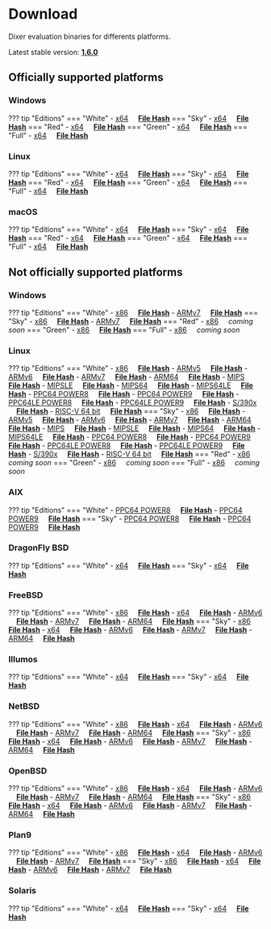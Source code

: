# Download

Dixer evaluation binaries for differents platforms.

Latest stable version: [**1.6.0**](Changelog.md#160-_-unreleased)

## Officially supported platforms

### Windows

??? tip "Editions"
    === "White"
        - [x64](../dl/1.6.0/white/windows/dixer_amd64.exe) &nbsp;&nbsp;&nbsp; **<a href="../dl/?info=1.6.0/white/windows/dixer_amd64.exe" target="_blank">File Hash</a>**
    === "Sky"
        - [x64](../dl/1.6.0/sky/windows/dixer_amd64.exe) &nbsp;&nbsp;&nbsp; **<a href="../dl/?info=1.6.0/sky/windows/dixer_amd64.exe" target="_blank">File Hash</a>**
    === "Red"
        - [x64](../dl/1.6.0/red/windows/dixer_amd64.exe) &nbsp;&nbsp;&nbsp; **<a href="../dl/?info=1.6.0/red/windows/dixer_amd64.exe" target="_blank">File Hash</a>**
    === "Green"
        - [x64](../dl/1.6.0/green/windows/dixer_amd64.exe) &nbsp;&nbsp;&nbsp; **<a href="../dl/?info=1.6.0/green/windows/dixer_amd64.exe" target="_blank">File Hash</a>**
    === "Full"
        - [x64](../dl/1.6.0/full/windows/dixer_amd64.exe) &nbsp;&nbsp;&nbsp; **<a href="../dl/?info=1.6.0/full/windows/dixer_amd64.exe" target="_blank">File Hash</a>**

### Linux

??? tip "Editions"
    === "White"
        - [x64](../dl/1.6.0/white/linux/dixer_amd64) &nbsp;&nbsp;&nbsp; **<a href="../dl/?info=1.6.0/white/linux/dixer_amd64" target="_blank">File Hash</a>**
    === "Sky"
        - [x64](../dl/1.6.0/sky/linux/dixer_amd64) &nbsp;&nbsp;&nbsp; **<a href="../dl/?info=1.6.0/sky/linux/dixer_amd64" target="_blank">File Hash</a>**
    === "Red"
        - [x64](../dl/1.6.0/red/linux/dixer_amd64) &nbsp;&nbsp;&nbsp; **<a href="../dl/?info=1.6.0/red/linux/dixer_amd64" target="_blank">File Hash</a>**
    === "Green"
        - [x64](../dl/1.6.0/green/linux/dixer_amd64) &nbsp;&nbsp;&nbsp; **<a href="../dl/?info=1.6.0/green/linux/dixer_amd64" target="_blank">File Hash</a>**
    === "Full"
        - [x64](../dl/1.6.0/full/linux/dixer_amd64) &nbsp;&nbsp;&nbsp; **<a href="../dl/?info=1.6.0/full/linux/dixer_amd64" target="_blank">File Hash</a>**

### macOS

??? tip "Editions"
    === "White"
        - [x64](../dl/1.6.0/white/darwin/dixer_amd64) &nbsp;&nbsp;&nbsp; **<a href="../dl/?info=1.6.0/white/darwin/dixer_amd64" target="_blank">File Hash</a>**
    === "Sky"
        - [x64](../dl/1.6.0/sky/darwin/dixer_amd64) &nbsp;&nbsp;&nbsp; **<a href="../dl/?info=1.6.0/sky/darwin/dixer_amd64" target="_blank">File Hash</a>**
    === "Red"
        - [x64](../dl/1.6.0/red/darwin/dixer_amd64) &nbsp;&nbsp;&nbsp; **<a href="../dl/?info=1.6.0/red/darwin/dixer_amd64" target="_blank">File Hash</a>**
    === "Green"
        - [x64](../dl/1.6.0/green/darwin/dixer_amd64) &nbsp;&nbsp;&nbsp; **<a href="../dl/?info=1.6.0/green/darwin/dixer_amd64" target="_blank">File Hash</a>**
    === "Full"
        - [x64](../dl/1.6.0/full/darwin/dixer_amd64) &nbsp;&nbsp;&nbsp; **<a href="../dl/?info=1.6.0/full/darwin/dixer_amd64" target="_blank">File Hash</a>**

## Not officially supported platforms

### Windows

??? tip "Editions"
    === "White"
        - [x86](../dl/1.6.0/white/windows/dixer_386.exe) &nbsp;&nbsp;&nbsp; **<a href="../dl/?info=1.6.0/white/windows/dixer_386.exe" target="_blank">File Hash</a>**
        - [ARMv7](../dl/1.6.0/white/windows/dixer_armV7.exe) &nbsp;&nbsp;&nbsp; **<a href="../dl/?info=1.6.0/white/windows/dixer_armV7.exe" target="_blank">File Hash</a>**
    === "Sky"
        - [x86](../dl/1.6.0/sky/windows/dixer_386.exe) &nbsp;&nbsp;&nbsp; **<a href="../dl/?info=1.6.0/sky/windows/dixer_386.exe" target="_blank">File Hash</a>**
        - [ARMv7](../dl/1.6.0/white/windows/dixer_armV7.exe) &nbsp;&nbsp;&nbsp; **<a href="../dl/?info=1.6.0/sky/windows/dixer_armV7.exe" target="_blank">File Hash</a>**
    === "Red"
        - [x86](../dl/1.6.0/red/windows/dixer_386.exe) &nbsp;&nbsp;&nbsp; *coming soon*
    === "Green"
        - [x86](../dl/1.6.0/green/windows/dixer_386.exe) &nbsp;&nbsp;&nbsp;  **<a href="../dl/?info=1.6.0/green/windows/dixer_386.exe" target="_blank">File Hash</a>**
    === "Full"
        - [x86](../dl/1.6.0/full/windows/dixer_386.exe) &nbsp;&nbsp;&nbsp; *coming soon*

### Linux

??? tip "Editions"
    === "White"
        - [x86](../dl/1.6.0/white/linux/dixer_386) &nbsp;&nbsp;&nbsp; **<a href="../dl/?info=1.6.0/white/linux/dixer_386" target="_blank">File Hash</a>**
        - [ARMv5](../dl/1.6.0/white/linux/dixer_armV5) &nbsp;&nbsp;&nbsp; **<a href="../dl/?info=1.6.0/white/linux/dixer_armV5" target="_blank">File Hash</a>**
        - [ARMv6](../dl/1.6.0/white/linux/dixer_armV6) &nbsp;&nbsp;&nbsp; **<a href="../dl/?info=1.6.0/white/linux/dixer_armV6" target="_blank">File Hash</a>**
        - [ARMv7](../dl/1.6.0/white/linux/dixer_armV7) &nbsp;&nbsp;&nbsp; **<a href="../dl/?info=1.6.0/white/linux/dixer_armV7" target="_blank">File Hash</a>**
        - [ARM64](../dl/1.6.0/white/linux/dixer_arm64) &nbsp;&nbsp;&nbsp; **<a href="../dl/?info=1.6.0/white/linux/dixer_arm64" target="_blank">File Hash</a>**
        - [MIPS](../dl/1.6.0/white/linux/dixer_mips) &nbsp;&nbsp;&nbsp; **<a href="../dl/?info=1.6.0/white/linux/dixer_mips" target="_blank">File Hash</a>**
        - [MIPSLE](../dl/1.6.0/white/linux/dixer_mipsle) &nbsp;&nbsp;&nbsp; **<a href="../dl/?info=1.6.0/white/linux/dixer_mipsle" target="_blank">File Hash</a>**
        - [MIPS64](../dl/1.6.0/white/linux/dixer_mips64) &nbsp;&nbsp;&nbsp; **<a href="../dl/?info=1.6.0/white/linux/dixer_mips64" target="_blank">File Hash</a>**
        - [MIPS64LE](../dl/1.6.0/white/linux/dixer_mips64le) &nbsp;&nbsp;&nbsp; **<a href="../dl/?info=1.6.0/white/linux/dixer_mips64le" target="_blank">File Hash</a>**
        - [PPC64 POWER8](../dl/1.6.0/white/linux/dixer_ppc64_power8) &nbsp;&nbsp;&nbsp; **<a href="../dl/?info=1.6.0/white/linux/dixer_ppc64_power8" target="_blank">File Hash</a>**
        - [PPC64 POWER9](../dl/1.6.0/white/linux/dixer_ppc64_power9) &nbsp;&nbsp;&nbsp; **<a href="../dl/?info=1.6.0/white/linux/dixer_ppc64_power9" target="_blank">File Hash</a>**
        - [PPC64LE POWER8](../dl/1.6.0/white/linux/dixer_ppc64le_power8) &nbsp;&nbsp;&nbsp; **<a href="../dl/?info=1.6.0/white/linux/dixer_ppc64le_power8" target="_blank">File Hash</a>**
        - [PPC64LE POWER9](../dl/1.6.0/white/linux/dixer_ppc64le_power9) &nbsp;&nbsp;&nbsp; **<a href="../dl/?info=1.6.0/white/linux/dixer_ppc64le_power9" target="_blank">File Hash</a>**
        - [S/390x](../dl/1.6.0/white/linux/dixer_s390x) &nbsp;&nbsp;&nbsp; **<a href="../dl/?info=1.6.0/white/linux/dixer_s390x" target="_blank">File Hash</a>**
        - [RISC-V 64 bit](../dl/1.6.0/white/linux/dixer_riscv64) &nbsp;&nbsp;&nbsp; **<a href="../dl/?info=1.6.0/white/linux/dixer_riscv64" target="_blank">File Hash</a>**
    === "Sky"
        - [x86](../dl/1.6.0/sky/linux/dixer_386) &nbsp;&nbsp;&nbsp; **<a href="../dl/?info=1.6.0/sky/linux/dixer_386" target="_blank">File Hash</a>**
        - [ARMv5](../dl/1.6.0/sky/linux/dixer_armV5) &nbsp;&nbsp;&nbsp; **<a href="../dl/?info=1.6.0/sky/linux/dixer_armV5" target="_blank">File Hash</a>**
        - [ARMv6](../dl/1.6.0/sky/linux/dixer_armV6) &nbsp;&nbsp;&nbsp; **<a href="../dl/?info=1.6.0/sky/linux/dixer_armV6" target="_blank">File Hash</a>**
        - [ARMv7](../dl/1.6.0/sky/linux/dixer_armV7) &nbsp;&nbsp;&nbsp; **<a href="../dl/?info=1.6.0/sky/linux/dixer_armV7" target="_blank">File Hash</a>**
        - [ARM64](../dl/1.6.0/sky/linux/dixer_arm64) &nbsp;&nbsp;&nbsp; **<a href="../dl/?info=1.6.0/sky/linux/dixer_arm64" target="_blank">File Hash</a>**
        - [MIPS](../dl/1.6.0/sky/linux/dixer_mips) &nbsp;&nbsp;&nbsp; **<a href="../dl/?info=1.6.0/sky/linux/dixer_mips" target="_blank">File Hash</a>**
        - [MIPSLE](../dl/1.6.0/sky/linux/dixer_mipsle) &nbsp;&nbsp;&nbsp; **<a href="../dl/?info=1.6.0/sky/linux/dixer_mipsle" target="_blank">File Hash</a>**
        - [MIPS64](../dl/1.6.0/sky/linux/dixer_mips64) &nbsp;&nbsp;&nbsp; **<a href="../dl/?info=1.6.0/sky/linux/dixer_mips64" target="_blank">File Hash</a>**
        - [MIPS64LE](../dl/1.6.0/sky/linux/dixer_mips64le) &nbsp;&nbsp;&nbsp; **<a href="../dl/?info=1.6.0/sky/linux/dixer_mips64le" target="_blank">File Hash</a>**
        - [PPC64 POWER8](../dl/1.6.0/sky/linux/dixer_ppc64_power8) &nbsp;&nbsp;&nbsp; **<a href="../dl/?info=1.6.0/sky/linux/dixer_ppc64_power8" target="_blank">File Hash</a>**
        - [PPC64 POWER9](../dl/1.6.0/sky/linux/dixer_ppc64_power9) &nbsp;&nbsp;&nbsp; **<a href="../dl/?info=1.6.0/sky/linux/dixer_ppc64_power9" target="_blank">File Hash</a>**
        - [PPC64LE POWER8](../dl/1.6.0/sky/linux/dixer_ppc64le_power8) &nbsp;&nbsp;&nbsp; **<a href="../dl/?info=1.6.0/sky/linux/dixer_ppc64le_power8" target="_blank">File Hash</a>**
        - [PPC64LE POWER9](../dl/1.6.0/sky/linux/dixer_ppc64le_power9) &nbsp;&nbsp;&nbsp; **<a href="../dl/?info=1.6.0/sky/linux/dixer_ppc64le_power9" target="_blank">File Hash</a>**
        - [S/390x](../dl/1.6.0/sky/linux/dixer_s390x) &nbsp;&nbsp;&nbsp; **<a href="../dl/?info=1.6.0/sky/linux/dixer_s390x" target="_blank">File Hash</a>**
        - [RISC-V 64 bit](../dl/1.6.0/sky/linux/dixer_riscv64) &nbsp;&nbsp;&nbsp; **<a href="../dl/?info=1.6.0/sky/linux/dixer_riscv64" target="_blank">File Hash</a>**
    === "Red"
        - [x86](../dl/1.6.0/red/linux/dixer_386) &nbsp;&nbsp;&nbsp; *coming soon*
    === "Green"
        - [x86](../dl/1.6.0/green/linux/dixer_386) &nbsp;&nbsp;&nbsp; *coming soon*
    === "Full"
        - [x86](../dl/1.6.0/full/linux/dixer_386) &nbsp;&nbsp;&nbsp; *coming soon*

### AIX

??? tip "Editions"
    === "White"
        - [PPC64 POWER8](../dl/1.6.0/white/aix/dixer_ppc64_power8) &nbsp;&nbsp;&nbsp; **<a href="../dl/?info=1.6.0/white/aix/dixer_ppc64_power8" target="_blank">File Hash</a>**
        - [PPC64 POWER9](../dl/1.6.0/white/aix/dixer_ppc64_power9) &nbsp;&nbsp;&nbsp; **<a href="../dl/?info=1.6.0/white/aix/dixer_ppc64_power9" target="_blank">File Hash</a>**
    === "Sky"
        - [PPC64 POWER8](../dl/1.6.0/sky/aix/dixer_ppc64_power8) &nbsp;&nbsp;&nbsp; **<a href="../dl/?info=1.6.0/sky/aix/dixer_ppc64_power8" target="_blank">File Hash</a>**
        - [PPC64 POWER9](../dl/1.6.0/sky/aix/dixer_ppc64_power9) &nbsp;&nbsp;&nbsp; **<a href="../dl/?info=1.6.0/sky/aix/dixer_ppc64_power9" target="_blank">File Hash</a>**

### DragonFly BSD

??? tip "Editions"
    === "White"
        - [x64](../dl/1.6.0/white/dragonfly/dixer_amd64) &nbsp;&nbsp;&nbsp; **<a href="../dl/?info=1.6.0/white/dragonfly/dixer_amd64" target="_blank">File Hash</a>**
    === "Sky"
        - [x64](../dl/1.6.0/sky/dragonfly/dixer_amd64) &nbsp;&nbsp;&nbsp; **<a href="../dl/?info=1.6.0/sky/dragonfly/dixer_amd64" target="_blank">File Hash</a>**

### FreeBSD

??? tip "Editions"
    === "White"
        - [x86](../dl/1.6.0/white/freebsd/dixer_386) &nbsp;&nbsp;&nbsp; **<a href="../dl/?info=1.6.0/white/freebsd/dixer_386" target="_blank">File Hash</a>**
        - [x64](../dl/1.6.0/white/freebsd/dixer_amd64) &nbsp;&nbsp;&nbsp; **<a href="../dl/?info=1.6.0/white/freebsd/dixer_amd64" target="_blank">File Hash</a>**
        - [ARMv6](../dl/1.6.0/white/freebsd/dixer_armV6) &nbsp;&nbsp;&nbsp; **<a href="../dl/?info=1.6.0/white/freebsd/dixer_armV6" target="_blank">File Hash</a>**
        - [ARMv7](../dl/1.6.0/white/freebsd/dixer_armV7) &nbsp;&nbsp;&nbsp; **<a href="../dl/?info=1.6.0/white/freebsd/dixer_armV7" target="_blank">File Hash</a>**
        - [ARM64](../dl/1.6.0/white/freebsd/dixer_arm64) &nbsp;&nbsp;&nbsp; **<a href="../dl/?info=1.6.0/white/freebsd/dixer_arm64" target="_blank">File Hash</a>**
    === "Sky"
        - [x86](../dl/1.6.0/sky/freebsd/dixer_386) &nbsp;&nbsp;&nbsp; **<a href="../dl/?info=1.6.0/sky/freebsd/dixer_386" target="_blank">File Hash</a>**
        - [x64](../dl/1.6.0/sky/freebsd/dixer_amd64) &nbsp;&nbsp;&nbsp; **<a href="../dl/?info=1.6.0/sky/freebsd/dixer_amd64" target="_blank">File Hash</a>**
        - [ARMv6](../dl/1.6.0/sky/freebsd/dixer_armV6) &nbsp;&nbsp;&nbsp; **<a href="../dl/?info=1.6.0/sky/freebsd/dixer_armV6" target="_blank">File Hash</a>**
        - [ARMv7](../dl/1.6.0/sky/freebsd/dixer_armV7) &nbsp;&nbsp;&nbsp; **<a href="../dl/?info=1.6.0/sky/freebsd/dixer_armV7" target="_blank">File Hash</a>**
        - [ARM64](../dl/1.6.0/sky/freebsd/dixer_arm64) &nbsp;&nbsp;&nbsp; **<a href="../dl/?info=1.6.0/sky/freebsd/dixer_arm64" target="_blank">File Hash</a>**

### Illumos

??? tip "Editions"
    === "White"
        - [x64](../dl/1.6.0/white/illumos/dixer_amd64) &nbsp;&nbsp;&nbsp; **<a href="../dl/?info=1.6.0/white/illumos/dixer_amd64" target="_blank">File Hash</a>**
    === "Sky"
        - [x64](../dl/1.6.0/sky/illumos/dixer_amd64) &nbsp;&nbsp;&nbsp; **<a href="../dl/?info=1.6.0/sky/illumos/dixer_amd64" target="_blank">File Hash</a>**

### NetBSD

??? tip "Editions"
    === "White"
        - [x86](../dl/1.6.0/white/netbsd/dixer_386) &nbsp;&nbsp;&nbsp; **<a href="../dl/?info=1.6.0/white/netbsd/dixer_386" target="_blank">File Hash</a>**
        - [x64](../dl/1.6.0/white/netbsd/dixer_amd64) &nbsp;&nbsp;&nbsp; **<a href="../dl/?info=1.6.0/white/netbsd/dixer_amd64" target="_blank">File Hash</a>**
        - [ARMv6](../dl/1.6.0/white/netbsd/dixer_armV6) &nbsp;&nbsp;&nbsp; **<a href="../dl/?info=1.6.0/white/netbsd/dixer_armV6" target="_blank">File Hash</a>**
        - [ARMv7](../dl/1.6.0/white/netbsd/dixer_armV7) &nbsp;&nbsp;&nbsp; **<a href="../dl/?info=1.6.0/white/netbsd/dixer_armV7" target="_blank">File Hash</a>**
        - [ARM64](../dl/1.6.0/white/netbsd/dixer_arm64) &nbsp;&nbsp;&nbsp; **<a href="../dl/?info=1.6.0/white/netbsd/dixer_arm64" target="_blank">File Hash</a>**
    === "Sky"
        - [x86](../dl/1.6.0/sky/netbsd/dixer_386) &nbsp;&nbsp;&nbsp; **<a href="../dl/?info=1.6.0/sky/netbsd/dixer_386" target="_blank">File Hash</a>**
        - [x64](../dl/1.6.0/sky/netbsd/dixer_amd64) &nbsp;&nbsp;&nbsp; **<a href="../dl/?info=1.6.0/sky/netbsd/dixer_amd64" target="_blank">File Hash</a>**
        - [ARMv6](../dl/1.6.0/sky/netbsd/dixer_armV6) &nbsp;&nbsp;&nbsp; **<a href="../dl/?info=1.6.0/sky/netbsd/dixer_armV6" target="_blank">File Hash</a>**
        - [ARMv7](../dl/1.6.0/sky/netbsd/dixer_armV7) &nbsp;&nbsp;&nbsp; **<a href="../dl/?info=1.6.0/sky/netbsd/dixer_armV7" target="_blank">File Hash</a>**
        - [ARM64](../dl/1.6.0/sky/netbsd/dixer_arm64) &nbsp;&nbsp;&nbsp; **<a href="../dl/?info=1.6.0/sky/netbsd/dixer_arm64" target="_blank">File Hash</a>**

### OpenBSD

??? tip "Editions"
    === "White"
        - [x86](../dl/1.6.0/white/openbsd/dixer_386) &nbsp;&nbsp;&nbsp; **<a href="../dl/?info=1.6.0/white/openbsd/dixer_386" target="_blank">File Hash</a>**
        - [x64](../dl/1.6.0/white/openbsd/dixer_amd64) &nbsp;&nbsp;&nbsp; **<a href="../dl/?info=1.6.0/white/openbsd/dixer_amd64" target="_blank">File Hash</a>**
        - [ARMv6](../dl/1.6.0/white/openbsd/dixer_armV6) &nbsp;&nbsp;&nbsp; **<a href="../dl/?info=1.6.0/white/openbsd/dixer_armV6" target="_blank">File Hash</a>**
        - [ARMv7](../dl/1.6.0/white/openbsd/dixer_armV7) &nbsp;&nbsp;&nbsp; **<a href="../dl/?info=1.6.0/white/openbsd/dixer_armV7" target="_blank">File Hash</a>**
        - [ARM64](../dl/1.6.0/white/openbsd/dixer_arm64) &nbsp;&nbsp;&nbsp; **<a href="../dl/?info=1.6.0/white/openbsd/dixer_arm64" target="_blank">File Hash</a>**
    === "Sky"
        - [x86](../dl/1.6.0/sky/openbsd/dixer_386) &nbsp;&nbsp;&nbsp; **<a href="../dl/?info=1.6.0/sky/openbsd/dixer_386" target="_blank">File Hash</a>**
        - [x64](../dl/1.6.0/sky/openbsd/dixer_amd64) &nbsp;&nbsp;&nbsp; **<a href="../dl/?info=1.6.0/sky/openbsd/dixer_amd64" target="_blank">File Hash</a>**
        - [ARMv6](../dl/1.6.0/sky/openbsd/dixer_armV6) &nbsp;&nbsp;&nbsp; **<a href="../dl/?info=1.6.0/sky/openbsd/dixer_armV6" target="_blank">File Hash</a>**
        - [ARMv7](../dl/1.6.0/sky/openbsd/dixer_armV7) &nbsp;&nbsp;&nbsp; **<a href="../dl/?info=1.6.0/sky/openbsd/dixer_armV7" target="_blank">File Hash</a>**
        - [ARM64](../dl/1.6.0/sky/openbsd/dixer_arm64) &nbsp;&nbsp;&nbsp; **<a href="../dl/?info=1.6.0/sky/openbsd/dixer_arm64" target="_blank">File Hash</a>**

### Plan9

??? tip "Editions"
    === "White"
        - [x86](../dl/1.6.0/white/plan9/dixer_386) &nbsp;&nbsp;&nbsp; **<a href="../dl/?info=1.6.0/white/plan9/dixer_386" target="_blank">File Hash</a>**
        - [x64](../dl/1.6.0/white/plan9/dixer_amd64) &nbsp;&nbsp;&nbsp; **<a href="../dl/?info=1.6.0/white/plan9/dixer_amd64" target="_blank">File Hash</a>**
        - [ARMv6](../dl/1.6.0/white/plan9/dixer_armV6) &nbsp;&nbsp;&nbsp; **<a href="../dl/?info=1.6.0/white/plan9/dixer_armV6" target="_blank">File Hash</a>**
        - [ARMv7](../dl/1.6.0/white/plan9/dixer_armV7) &nbsp;&nbsp;&nbsp; **<a href="../dl/?info=1.6.0/white/plan9/dixer_armV7" target="_blank">File Hash</a>**
    === "Sky"
        - [x86](../dl/1.6.0/sky/plan9/dixer_386) &nbsp;&nbsp;&nbsp; **<a href="../dl/?info=1.6.0/sky/plan9/dixer_386" target="_blank">File Hash</a>**
        - [x64](../dl/1.6.0/sky/plan9/dixer_amd64) &nbsp;&nbsp;&nbsp; **<a href="../dl/?info=1.6.0/sky/plan9/dixer_amd64" target="_blank">File Hash</a>**
        - [ARMv6](../dl/1.6.0/sky/plan9/dixer_armV6) &nbsp;&nbsp;&nbsp; **<a href="../dl/?info=1.6.0/sky/plan9/dixer_armV6" target="_blank">File Hash</a>**
        - [ARMv7](../dl/1.6.0/sky/plan9/dixer_armV7) &nbsp;&nbsp;&nbsp; **<a href="../dl/?info=1.6.0/sky/plan9/dixer_armV7" target="_blank">File Hash</a>**

### Solaris

??? tip "Editions"
    === "White"
        - [x64](../dl/1.6.0/white/solaris/dixer_amd64) &nbsp;&nbsp;&nbsp; **<a href="../dl/?info=1.6.0/white/solaris/dixer_amd64" target="_blank">File Hash</a>**
    === "Sky"
        - [x64](../dl/1.6.0/sky/solaris/dixer_amd64) &nbsp;&nbsp;&nbsp; **<a href="../dl/?info=1.6.0/sky/solaris/dixer_amd64" target="_blank">File Hash</a>**
